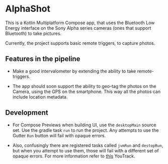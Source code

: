 # AlphaShot

This is a Kotlin Multiplatform Compose app, that uses the Bluetooth Low Energy interface on the
Sony Alpha series cameras (ones that support Bluetooth) to take pictures.

Currently, the project supports basic remote triggers, to capture photos.

## Features in the pipeline

* Make a good intervalometer by extending the ability to take remote-triggers.

* The app should soon support the ability to geo-tag the photos on the Camera, using the GPS on the
  smartphone. This way all the photos can include location metadata.

## Development

* For Compose Previews when building UI, use the `desktopMain` source set. Use the gradle task `run`
to run the project. Any attempts to use the Gutter `Run` button will fail with opaque errors. 

* Also, confusingly there are registered tasks called `jvmRun` and `destopRun`, but when you attempt
to use them, those will fail with a different set of opaque errors. For more information refer to
[this](https://youtrack.jetbrains.com/issue/CMP-5893/desktopRun-jvmRun-cant-be-used-to-run-Compose-Desktop-project) YouTrack.